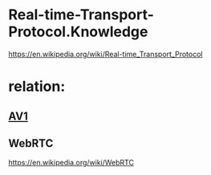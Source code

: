 # Real-time-Transport-Protocol.Knowledge
https://en.wikipedia.org/wiki/Real-time_Transport_Protocol

# relation:
## [AV1](https://en.wikipedia.org/wiki/AV1#cite_ref-20)

## WebRTC
https://en.wikipedia.org/wiki/WebRTC
